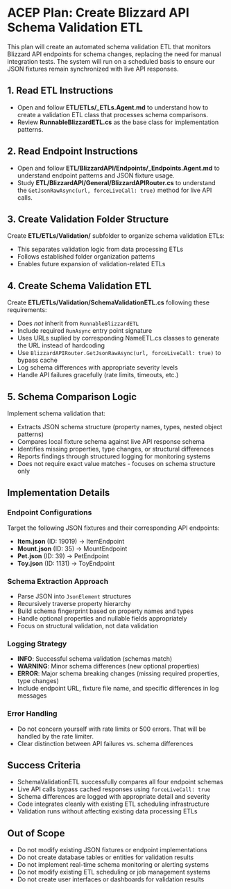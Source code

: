 # ACEP Plan: Create Blizzard API Schema Validation ETL

This plan will create an automated schema validation ETL that monitors Blizzard API endpoints for schema changes, replacing the need for manual integration tests. The system will run on a scheduled basis to ensure our JSON fixtures remain synchronized with live API responses.

## 1. Read ETL Instructions
- Open and follow **ETL/ETLs/_ETLs.Agent.md** to understand how to create a validation ETL class that processes schema comparisons.
- Review **RunnableBlizzardETL.cs** as the base class for implementation patterns.

## 2. Read Endpoint Instructions  
- Open and follow **ETL/BlizzardAPI/Endpoints/_Endpoints.Agent.md** to understand endpoint patterns and JSON fixture usage.
- Study **ETL/BlizzardAPI/General/BlizzardAPIRouter.cs** to understand the `GetJsonRawAsync(url, forceLiveCall: true)` method for live API calls.

## 3. Create Validation Folder Structure
Create **ETL/ETLs/Validation/** subfolder to organize schema validation ETLs:
- This separates validation logic from data processing ETLs
- Follows established folder organization patterns
- Enables future expansion of validation-related ETLs

## 4. Create Schema Validation ETL
Create **ETL/ETLs/Validation/SchemaValidationETL.cs** following these requirements:
- Does *not* inherit from `RunnableBlizzardETL`
- Include required `RunAsync` entry point signature
- Uses URLs suplied by corresponding NameETL.cs classes to generate the URL instead of hardcoding
- Use `BlizzardAPIRouter.GetJsonRawAsync(url, forceLiveCall: true)` to bypass cache
- Log schema differences with appropriate severity levels
- Handle API failures gracefully (rate limits, timeouts, etc.)

## 5. Schema Comparison Logic
Implement schema validation that:
- Extracts JSON schema structure (property names, types, nested object patterns)
- Compares local fixture schema against live API response schema
- Identifies missing properties, type changes, or structural differences
- Reports findings through structured logging for monitoring systems
- Does not require exact value matches - focuses on schema structure only

## Implementation Details

### Endpoint Configurations
Target the following JSON fixtures and their corresponding API endpoints:
- **Item.json** (ID: 19019) → ItemEndpoint
- **Mount.json** (ID: 35) → MountEndpoint
- **Pet.json** (ID: 39) → PetEndpoint
- **Toy.json** (ID: 1131) → ToyEndpoint

### Schema Extraction Approach
- Parse JSON into `JsonElement` structures
- Recursively traverse property hierarchy
- Build schema fingerprint based on property names and types
- Handle optional properties and nullable fields appropriately
- Focus on structural validation, not data validation

### Logging Strategy
- **INFO**: Successful schema validation (schemas match)
- **WARNING**: Minor schema differences (new optional properties)
- **ERROR**: Major schema breaking changes (missing required properties, type changes)
- Include endpoint URL, fixture file name, and specific differences in log messages

### Error Handling
- Do not concern yourself with rate limits or 500 errors. That will be handled by the rate limiter.
- Clear distinction between API failures vs. schema differences

## Success Criteria
- SchemaValidationETL successfully compares all four endpoint schemas
- Live API calls bypass cached responses using `forceLiveCall: true`
- Schema differences are logged with appropriate detail and severity
- Code integrates cleanly with existing ETL scheduling infrastructure
- Validation runs without affecting existing data processing ETLs

## Out of Scope
- Do not modify existing JSON fixtures or endpoint implementations
- Do not create database tables or entities for validation results
- Do not implement real-time schema monitoring or alerting systems
- Do not modify existing ETL scheduling or job management systems
- Do not create user interfaces or dashboards for validation results
